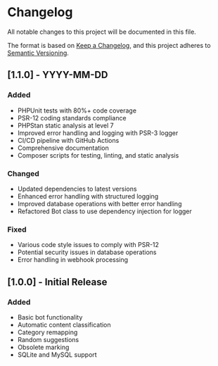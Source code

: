 # Changelog

All notable changes to this project will be documented in this file.

The format is based on [Keep a Changelog](https://keepachangelog.com/en/1.0.0/),
and this project adheres to [Semantic Versioning](https://semver.org/spec/v2.0.0.html).

## [1.1.0] - YYYY-MM-DD

### Added
- PHPUnit tests with 80%+ code coverage
- PSR-12 coding standards compliance
- PHPStan static analysis at level 7
- Improved error handling and logging with PSR-3 logger
- CI/CD pipeline with GitHub Actions
- Comprehensive documentation
- Composer scripts for testing, linting, and static analysis

### Changed
- Updated dependencies to latest versions
- Enhanced error handling with structured logging
- Improved database operations with better error handling
- Refactored Bot class to use dependency injection for logger

### Fixed
- Various code style issues to comply with PSR-12
- Potential security issues in database operations
- Error handling in webhook processing

## [1.0.0] - Initial Release

### Added
- Basic bot functionality
- Automatic content classification
- Category remapping
- Random suggestions
- Obsolete marking
- SQLite and MySQL support